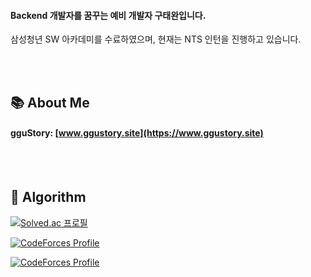 
#### Backend 개발자를 꿈꾸는 예비 개발자 구태완입니다.

삼성청년 SW 아카데미를 수료하였으며, 현재는 NTS 인턴을 진행하고 있습니다.


<br> <br>
## 📚 About Me

#### gguStory: [www.ggustory.site](https://www.ggustory.site)


<br> <br>
## 🔗 Algorithm


[![Solved.ac 프로필](http://mazassumnida.wtf/api/v2/generate_badge?boj=fksk94)](https://solved.ac/fksk94)


[![CodeForces Profile](https://cf.leed.at?id=guading)](https://codeforces.com/profile/guading)


[![CodeForces Profile](https://cf.leed.at?id=muvissum)](https://codeforces.com/profile/muvissum)
